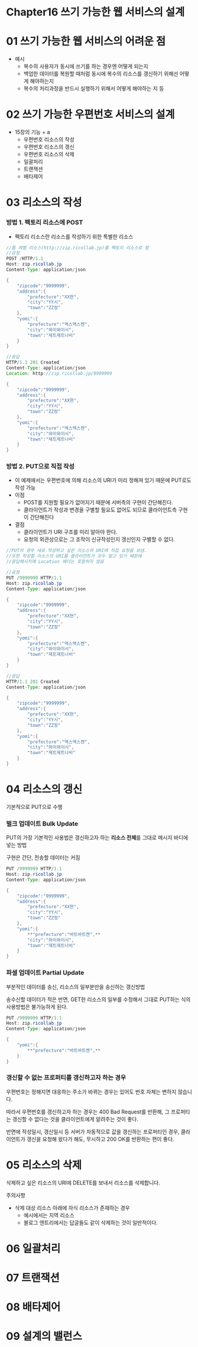 # Chapter16 쓰기 가능한 웹 서비스의 설계

# 01 쓰기 가능한 웹 서비스의 어려운 점

- 예시
    - 복수의  사용자가 동시에 쓰기를 하는 경우엔 어떻게 되는지
    - 백업한 데이터를 복원할 때처럼 동시에 복수의 리소스를 갱신하기 위해선 어떻게 해야하는지
    - 복수의 처리과정을 반드시 실행하기 위해서 어떻게 해야하는 지 등

# 02 쓰기 가능한 우편번호 서비스의 설계

- 15장의 기능 + a
    - 우편번호 리소스의 작성
    - 우편번호 리소스의 갱신
    - 우편번호 리소스의 삭제
    - 일괄처리
    - 트랜잭션
    - 배타제어

# 03 리소스의 작성

### 방법 1. 팩토리 리소스에 POST

- 팩토리 리소스란 리소스를 작성하기 위한 특별한 리소스

```java
//톱 레벨 리소스(http://zip.ricollab.jp)를 팩토리 리소스로 함
//요청
POST /HTTP/1.1
Host: zip.ricollab.jp
Content-Type: application/json

{
	"zipcode":"9999999",
	"address":{
		"prefecture":"XX현",
		"city":"YY시",
		"town":"ZZ정"
	},
	"yomi":{
		"prefecture":"엑스엑스켄",
		"city":"와이와이시",
		"town":"제트제트나비"
	}
}

//응답
HTTP/1.1 201 Created
Content-Type: application/json
Location: http://zip.ricollab.jp/9999999

{
	"zipcode":"9999999",
	"address":{
		"prefecture":"XX현",
		"city":"YY시",
		"town":"ZZ정"
	},
	"yomi":{
		"prefecture":"엑스엑스켄",
		"city":"와이와이시",
		"town":"제트제트나비"
	}
}
```

### 방법 2. PUT으로 직접 작성

- 이 예제에서는 우편번호에 의해 리소스의 URI가 미리 정해져 있기 때문에 PUT로도 작성 가능
- 이점
    - POST를 지원할 필요가 없어지기 때문에 서버측의 구현이 간단해진다.
    - 클라이언트가 작성과 변경을 구별할 필요도 없어도 되므로 클라이언트측 구현이 간단해진다
- 결점
    - 클라이언트가 URI 구조를 미리 알아야 한다.
    - 요청의 외관상으로는 그 조작이 신규작성인지 갱신인지 구별할 수 없다.

```java
//PUT의 경우 새로 작성하고 싶은 리소스의 URI에 직접 요청을 보냄.
//또한 작성할 리소스의 URI를 클라이언트가 모두 알고 있기 때문에 
//응답메시지에 Location 헤더는 포함하지 않음

//요청
PUT /9999999 HTTP/1.1
Host: zip.ricollab.jp
Content-Type: application/json

{
	"zipcode":"9999999",
	"address":{
		"prefecture":"XX현",
		"city":"YY시",
		"town":"ZZ정"
	},
	"yomi":{
		"prefecture":"엑스엑스켄",
		"city":"와이와이시",
		"town":"제트제트나비"
	}
}

//응답
HTTP/1.1 201 Created
Content-Type: application/json

{
	"zipcode":"9999999",
	"address":{
		"prefecture":"XX현",
		"city":"YY시",
		"town":"ZZ정"
	},
	"yomi":{
		"prefecture":"엑스엑스켄",
		"city":"와이와이시",
		"town":"제트제트나비"
	}
}
```

# 04 리소스의 갱신

기본적으로 PUT으로 수행

### 벌크 업데이트 Bulk Update

PUT의 가장 기본적인 사용법은 갱신하고자 하는 **리소스 전체**를 그대로 메시지 바디에 넣는 방법

구현은 간단, 전송할 데이터는 커짐

```java
PUT /9999999 HTTP/1.1
Host: zip.ricollab.jp
Content-Type: application/json

{
	"zipcode":"9999999",
	"address":{
		"prefecture":"XX현",
		"city":"YY시",
		"town":"ZZ정"
	},
	"yomi":{
		**"prefecture":"바트바트켄",**
		"city":"와이와이시",
		"town":"제트제트나비"
	}
}
```

### 파셜 업데이트 Partial Update

부분적인 데이터를 송신, 리소스의 일부분만을 송신하는 갱신방법

송수신할 데이터가 적은 반면, GET한 리소스의 일부를 수정해서 그대로 PUT하는 식의 사용방법은 불가능하게 된다.

```java
PUT /9999999 HTTP/1.1
Host: zip.ricollab.jp
Content-Type: application/json

{
	"yomi":{
		**"prefecture":"바트바트켄",**
	}
}
```

### 갱신할 수 없는 프로퍼티를 갱신하고자 하는 경우

우편번호는 정해지면 대응하는 주소가 바뀌는 경우는 있어도 번호 자체는 변하지 않습니다.

따라서 우편번호를 갱신하고자 하는 경우는 400 Bad Request를 반환해, 그 프로퍼티는 갱신할 수 없다는 것을 클라이언트에게 알려주는 것이 좋다.

반면에 작성일시, 갱신일시 등 서버가 자동적으로 값을 갱신하는 프로퍼티인 경우, 클라이언트가 갱신을 요청해 왔다가 해도, 무시하고 200 OK를 반환하는 편이 좋다.

# 05 리소스의 삭제

삭제하고 싶은 리소스의 URI에 DELETE를 보내서 리소스를 삭제합니다.

주의사항

- 삭제 대상 리소스 아래에 자식 리소스가 존재하는 경우
    - 예시에서는 지역 리소스
    - 블로그 엔트리에서는 답글들도 같이 삭제하는 것이 일반적이다.

# 06 일괄처리

# 07 트랜잭션

# 08 배타제어

# 09 설계의 밸런스